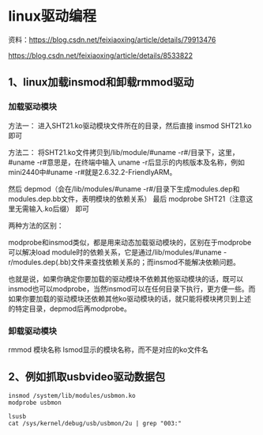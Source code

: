 # linux驱动编程

资料：https://blog.csdn.net/feixiaoxing/article/details/79913476

https://blog.csdn.net/feixiaoxing/article/details/8533822

## 1、linux加载insmod和卸载rmmod驱动
### 加载驱动模块
方法一： 
进入SHT21.ko驱动模块文件所在的目录，然后直接 
insmod SHT21.ko 
即可

方法二： 
将SHT21.ko文件拷贝到/lib/module/#uname -r#/目录下，这里，#uname -r#意思是，在终端中输入 
uname -r后显示的内核版本及名称，例如mini2440中#uname -r#就是2.6.32.2-FriendlyARM。

然后 
depmod（会在/lib/modules/#uname -r#/目录下生成modules.dep和modules.dep.bb文件，表明模块的依赖关系） 
最后 
modprobe SHT21（注意这里无需输入.ko后缀） 
即可

两种方法的区别：

modprobe和insmod类似，都是用来动态加载驱动模块的，区别在于modprobe可以解决load module时的依赖关系，它是通过/lib/modules/#uname -r/modules.dep(.bb)文件来查找依赖关系的；而insmod不能解决依赖问题。

也就是说，如果你确定你要加载的驱动模块不依赖其他驱动模块的话，既可以insmod也可以modprobe，当然insmod可以在任何目录下执行，更方便一些。而如果你要加载的驱动模块还依赖其他ko驱动模块的话，就只能将模块拷贝到上述的特定目录，depmod后再modprobe。

### 卸载驱动模块
rmmod 模块名称
lsmod显示的模块名称，而不是对应的ko文件名

## 2、例如抓取usbvideo驱动数据包
```
insmod /system/lib/modules/usbmon.ko
modprobe usbmon

lsusb
cat /sys/kernel/debug/usb/usbmon/2u | grep "003:"
```
